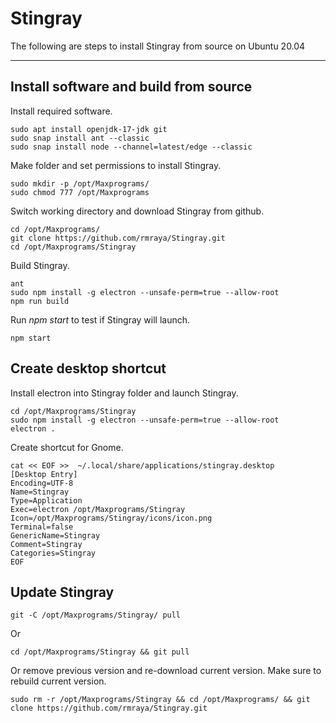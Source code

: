 # Stingray
The following are steps to install Stingray from source on Ubuntu 20.04

---

## Install software and build from source
Install required software.
```
sudo apt install openjdk-17-jdk git
sudo snap install ant --classic
sudo snap install node --channel=latest/edge --classic
```
Make folder and set permissions to install Stingray.
```
sudo mkdir -p /opt/Maxprograms/
sudo chmod 777 /opt/Maxprograms
```
Switch working directory and download Stingray from github.
```
cd /opt/Maxprograms/
git clone https://github.com/rmraya/Stingray.git
cd /opt/Maxprograms/Stingray
```
Build Stingray.
```
ant
sudo npm install -g electron --unsafe-perm=true --allow-root
npm run build
```
Run *npm start* to test if Stingray will launch.
```
npm start
```
## Create desktop shortcut
Install electron into Stingray folder and launch Stingray.
```
cd /opt/Maxprograms/Stingray
sudo npm install -g electron --unsafe-perm=true --allow-root
electron .
```
Create shortcut for Gnome.
```
cat << EOF >>  ~/.local/share/applications/stingray.desktop
[Desktop Entry]
Encoding=UTF-8
Name=Stingray
Type=Application
Exec=electron /opt/Maxprograms/Stingray
Icon=/opt/Maxprograms/Stingray/icons/icon.png
Terminal=false
GenericName=Stingray
Comment=Stingray
Categories=Stingray
EOF
```

## Update Stingray
```
git -C /opt/Maxprograms/Stingray/ pull
```
Or
```
cd /opt/Maxprograms/Stingray && git pull
```
Or remove previous version and re-download current version. Make sure to rebuild current version.
```
sudo rm -r /opt/Maxprograms/Stingray && cd /opt/Maxprograms/ && git clone https://github.com/rmraya/Stingray.git
```
